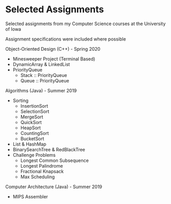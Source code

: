 # Selected Assignments
Selected assignments from my Computer Science courses at the University of Iowa

Assignment specifications were included where possible

Object-Oriented Design (C++) - Spring 2020
- Minesweeper Project (Terminal Based)
- DynamicArray & LinkedList
- PriorityQueue
  - Stack :: PriorityQueue
  - Queue :: PriorityQueue

Algorithms (Java) - Summer 2019
- Sorting
  - InsertionSort
  - SelectionSort 
  - MergeSort
  - QuickSort
  - HeapSort
  - CountingSort
  - BucketSort
- List & HashMap
- BinarySearchTree & RedBlackTree
- Challenge Problems
  - Longest Common Subsequence
  - Longest Palindrome
  - Fractional Knapsack
  - Max Scheduling

Computer Architecture (Java) - Summer 2019
- MIPS Assembler




